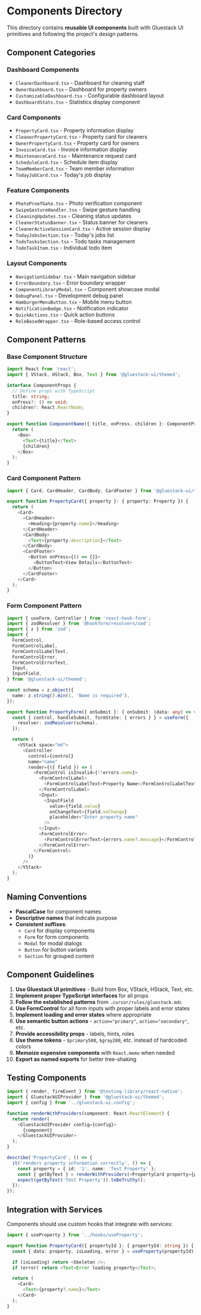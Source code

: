 # Components Directory

This directory contains **reusable UI components** built with Gluestack UI primitives and following the project's design patterns.

## Component Categories

### Dashboard Components
- `CleanerDashboard.tsx` - Dashboard for cleaning staff
- `OwnerDashboard.tsx` - Dashboard for property owners
- `CustomizableDashboard.tsx` - Configurable dashboard layout
- `DashboardStats.tsx` - Statistics display component

### Card Components
- `PropertyCard.tsx` - Property information display
- `CleanerPropertyCard.tsx` - Property card for cleaners
- `OwnerPropertyCard.tsx` - Property card for owners
- `InvoiceCard.tsx` - Invoice information display
- `MaintenanceCard.tsx` - Maintenance request card
- `ScheduleCard.tsx` - Schedule item display
- `TeamMemberCard.tsx` - Team member information
- `TodayJobCard.tsx` - Today's job display

### Feature Components
- `PhotoProofGate.tsx` - Photo verification component
- `SwipeGestureHandler.tsx` - Swipe gesture handling
- `CleaningUpdates.tsx` - Cleaning status updates
- `CleanerStatusBanner.tsx` - Status banner for cleaners
- `CleanerActiveSessionCard.tsx` - Active session display
- `TodayJobsSection.tsx` - Today's jobs list
- `TodoTasksSection.tsx` - Todo tasks management
- `TodoTaskItem.tsx` - Individual todo item

### Layout Components
- `NavigationSidebar.tsx` - Main navigation sidebar
- `ErrorBoundary.tsx` - Error boundary wrapper
- `ComponentLibraryModal.tsx` - Component showcase modal
- `DebugPanel.tsx` - Development debug panel
- `HamburgerMenuButton.tsx` - Mobile menu button
- `NotificationBadge.tsx` - Notification indicator
- `QuickActions.tsx` - Quick action buttons
- `RoleBasedWrapper.tsx` - Role-based access control

## Component Patterns

### Base Component Structure
```typescript
import React from 'react';
import { VStack, HStack, Box, Text } from '@gluestack-ui/themed';

interface ComponentProps {
  // Define props with TypeScript
  title: string;
  onPress?: () => void;
  children?: React.ReactNode;
}

export function ComponentName({ title, onPress, children }: ComponentProps) {
  return (
    <Box>
      <Text>{title}</Text>
      {children}
    </Box>
  );
}
```

### Card Component Pattern
```typescript
import { Card, CardHeader, CardBody, CardFooter } from '@gluestack-ui/themed';

export function PropertyCard({ property }: { property: Property }) {
  return (
    <Card>
      <CardHeader>
        <Heading>{property.name}</Heading>
      </CardHeader>
      <CardBody>
        <Text>{property.description}</Text>
      </CardBody>
      <CardFooter>
        <Button onPress={() => {}}>
          <ButtonText>View Details</ButtonText>
        </Button>
      </CardFooter>
    </Card>
  );
}
```

### Form Component Pattern
```typescript
import { useForm, Controller } from 'react-hook-form';
import { zodResolver } from '@hookform/resolvers/zod';
import { z } from 'zod';
import {
  FormControl,
  FormControlLabel,
  FormControlLabelText,
  FormControlError,
  FormControlErrorText,
  Input,
  InputField,
} from '@gluestack-ui/themed';

const schema = z.object({
  name: z.string().min(1, 'Name is required'),
});

export function PropertyForm({ onSubmit }: { onSubmit: (data: any) => void }) {
  const { control, handleSubmit, formState: { errors } } = useForm({
    resolver: zodResolver(schema),
  });

  return (
    <VStack space="md">
      <Controller
        control={control}
        name="name"
        render={({ field }) => (
          <FormControl isInvalid={!!errors.name}>
            <FormControlLabel>
              <FormControlLabelText>Property Name</FormControlLabelText>
            </FormControlLabel>
            <Input>
              <InputField
                value={field.value}
                onChangeText={field.onChange}
                placeholder="Enter property name"
              />
            </Input>
            <FormControlError>
              <FormControlErrorText>{errors.name?.message}</FormControlErrorText>
            </FormControlError>
          </FormControl>
        )}
      />
    </VStack>
  );
}
```

## Naming Conventions

- **PascalCase** for component names
- **Descriptive names** that indicate purpose
- **Consistent suffixes**:
  - `Card` for display components
  - `Form` for form components
  - `Modal` for modal dialogs
  - `Button` for button variants
  - `Section` for grouped content

## Component Guidelines

1. **Use Gluestack UI primitives** - Build from Box, VStack, HStack, Text, etc.
2. **Implement proper TypeScript interfaces** for all props
3. **Follow the established patterns** from `.cursor/rules/gluestack.mdc`
4. **Use FormControl** for all form inputs with proper labels and error states
5. **Implement loading and error states** where appropriate
6. **Use semantic button actions** - `action="primary"`, `action="secondary"`, etc.
7. **Provide accessibility props** - labels, hints, roles
8. **Use theme tokens** - `$primary500`, `$gray200`, etc. instead of hardcoded colors
9. **Memoize expensive components** with `React.memo` when needed
10. **Export as named exports** for better tree-shaking

## Testing Components

```typescript
import { render, fireEvent } from '@testing-library/react-native';
import { GluestackUIProvider } from '@gluestack-ui/themed';
import { config } from '../gluestack-ui.config';

function renderWithProviders(component: React.ReactElement) {
  return render(
    <GluestackUIProvider config={config}>
      {component}
    </GluestackUIProvider>
  );
}

describe('PropertyCard', () => {
  it('renders property information correctly', () => {
    const property = { id: '1', name: 'Test Property' };
    const { getByText } = renderWithProviders(<PropertyCard property={property} />);
    expect(getByText('Test Property')).toBeTruthy();
  });
});
```

## Integration with Services

Components should use custom hooks that integrate with services:

```typescript
import { useProperty } from '../hooks/useProperty';

export function PropertyCard({ propertyId }: { propertyId: string }) {
  const { data: property, isLoading, error } = useProperty(propertyId);

  if (isLoading) return <Skeleton />;
  if (error) return <Text>Error loading property</Text>;

  return (
    <Card>
      <Text>{property?.name}</Text>
    </Card>
  );
}
```
